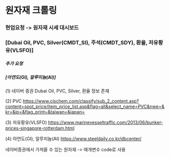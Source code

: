 # 원자재 크롤링

### 현업요청 -> 원자재 시세 대시보드 
### [Dubai Oil, PVC, Silver(CMDT_SI), 주석(CMDT_SDY), 환율, 저유황유(VLSFO)]
##### 추가 요청
##### [아연도(GI), 알루미늄(AI)]



(1) 네이버 증권
Dubai Oil, PVC, Silver, 환율 정보 존재

(2) PVC
https://www.cischem.com/classify/sub_2_content.asp?content=spot_price/item_price_list.asp&flag=all&select_name=PVC&nwe=&kr=&jp=&flag_print=&taiwan=&japan=

(3) 저유황유(VLSFO)
https://www.marinevesseltraffic.com/2013/06/bunker-prices-singapore-rotterdam.html

(4) 아연도(GI), 알루미늄(AI)
https://www.steeldaily.co.kr/dbcenter/

네이버증권에서 가져올 수 있는 원자재 
  -> 매개변수 code로 사용 
